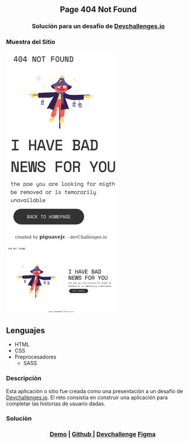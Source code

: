 <main>
<section align="center">
    <h1 align="center"> Page 404 Not Found </h1>
</section>
 <section align="center">
    <h3 align="center"> Solución para un desafío de <a href="https://devchallenges.io/">Devchallenges.io</a> </h3>
</section>
<section >
    <section>
        <h1 > Muestra del Sitio </h1>
    </section>
    <section >
         <img align="center" width="300px" heigth="300px" src="./src/img/movil.png" alt="figura del sitio web en version movil">
         <img align="center"  width="300px" heigth="300px" src="./src/img/escritorio.png" alt="figura del sitio web en version escritorio">
    <section>
   
</section>
<section >
    <section>
        <h2> Lenguajes </h2>
    </section>
    <nav>
        <ul>
            <li>HTML</li>
            <li>CSS</li>
            <li>
                Preprocesadores
                <ul>
                    <li>SASS</li>
                </ul>
            </li>
        </ul>
    </nav>
</section>
<section >
    <h3> Descripciòn </h3>
    <p>
        Esta aplicación o sitio fue creada como una presentación a un desafío de <a href="http://devchallenges.io" target="_blank">Devchallenges.io</a>. El reto consistía en construir una aplicación para completar las historias de usuario dadas.
    </p>
</section>
<section >
    <h3> Soluciòn </h3>
    <nav>
        <ul align="center">
            <h3>
                <a href="https://jc-404-not-found.onrender.com/">Demo</a><span> | </span>
                <a href="https://github.com/jean-carlos-19/404">Github </a><span> | </span>
                <a href="https://devchallenges.io/solutions/jgfUUBEmeJBDfeRDMcZX">Devchallenge</a>
                <a href="https://www.figma.com/proto/QeKWLNhB13zDjJzqR22TKE/404-page-challenge?node-id=1%3A56&scaling=min-zoom&page-id=0%3A1">Figma<a>
            </h3>
        </ul>
    </nav>
    
</section>

</main>

